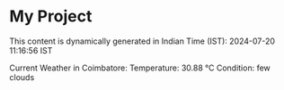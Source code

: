 # My Project

This content is dynamically generated in Indian Time (IST): 2024-07-20 11:16:56 IST


Current Weather in Coimbatore:
Temperature: 30.88 °C
Condition: few clouds
